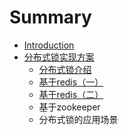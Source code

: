 # Summary

* [Introduction](README.md)
* [分布式锁实现方案](fen-bu-shi-suo-shi-xian-fang-an.md)
  * [分布式锁介绍](fen-bu-shi-suo-shi-xian-fang-an/fen-bu-shi-suo-jie-shao.md)
  * [基于redis（一）](fen-bu-shi-suo-shi-xian-fang-an/ji-yu-redis.md)
  * [基于redis（二）](fen-bu-shi-suo-shi-xian-fang-an/ji-yu-redis-ff08-er-ff09.md)
  * 基于zookeeper
  * 分布式锁的应用场景

